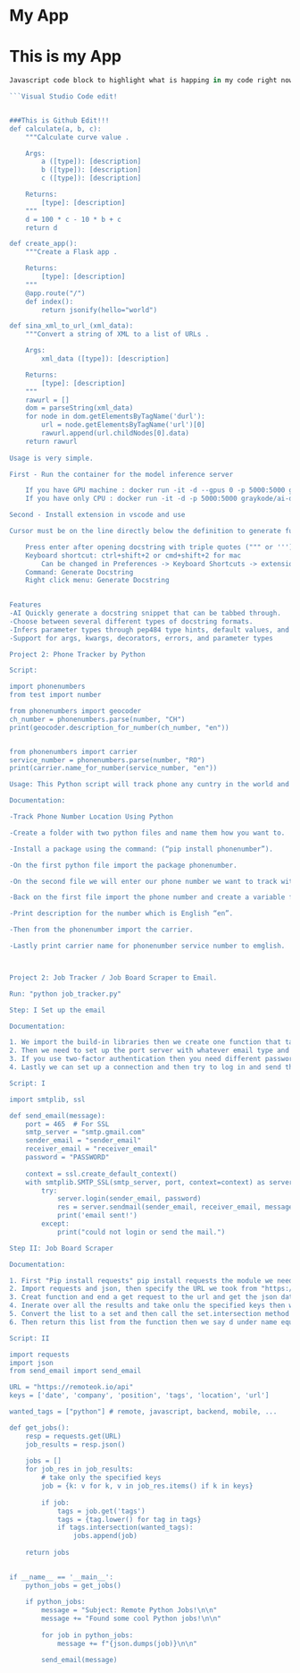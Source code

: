 My App
======
# This is my App

````javascript
Javascript code block to highlight what is happing in my code right now.

```Visual Studio Code edit!


###This is Github Edit!!!
def calculate(a, b, c):
    """Calculate curve value .

    Args:
        a ([type]): [description]
        b ([type]): [description]
        c ([type]): [description]

    Returns:
        [type]: [description]
    """
    d = 100 * c - 10 * b + c
    return d

def create_app():
    """Create a Flask app .

    Returns:
        [type]: [description]
    """
    @app.route("/")
    def index():
        return jsonify(hello="world")

def sina_xml_to_url_(xml_data):
    """Convert a string of XML to a list of URLs .

    Args:
        xml_data ([type]): [description]

    Returns:
        [type]: [description]
    """
    rawurl = []
    dom = parseString(xml_data)
    for node in dom.getElementsByTagName('durl'):
        url = node.getElementsByTagName('url')[0]
        rawurl.append(url.childNodes[0].data)
    return rawurl
 
Usage is very simple. 

First - Run the container for the model inference server

    If you have GPU machine : docker run -it -d --gpus 0 -p 5000:5000 graykode/ai-docstring, after installing nvidia-docker.
    If you have only CPU : docker run -it -d -p 5000:5000 graykode/ai-docstring

Second - Install extension in vscode and use

Cursor must be on the line directly below the definition to generate full auto-populated docstring

    Press enter after opening docstring with triple quotes (""" or ''')
    Keyboard shortcut: ctrl+shift+2 or cmd+shift+2 for mac
        Can be changed in Preferences -> Keyboard Shortcuts -> extension.generateDocstring
    Command: Generate Docstring
    Right click menu: Generate Docstring
    

Features
-AI Quickly generate a docstring snippet that can be tabbed through.
-Choose between several different types of docstring formats.
-Infers parameter types through pep484 type hints, default values, and var names.
-Support for args, kwargs, decorators, errors, and parameter types

Project 2: Phone Tracker by Python

Script:

import phonenumbers
from test import number

from phonenumbers import geocoder
ch_number = phonenumbers.parse(number, "CH")
print(geocoder.description_for_number(ch_number, "en"))


from phonenumbers import carrier
service_number = phonenumbers.parse(number, "RO")
print(carrier.name_for_number(service_number, "en"))

Usage: This Python script will track phone any cuntry in the world and the phone carrier. 

Documentation:

-Track Phone Number Location Using Python

-Create a folder with two python files and name them how you want to.

-Install a package using the command: (“pip install phonenumber”).

-On the first python file import the package phonenumber.

-On the second file we will enter our phone number we want to track with the country code: (number = “+1----------”).

-Back on the first file import the phone number and create a variable for the phonenumber country.

-Print description for the number which is English “en”.

-Then from the phonenumber import the carrier.

-Lastly print carrier name for phonenumber service number to emglish.



Project 2: Job Tracker / Job Board Scraper to Email. 

Run: "python job_tracker.py"

Step: I Set up the email

Documentation:

1. We import the build-in libraries then we create one function that takes the message as argument.
2. Then we need to set up the port server with whatever email type and the emails and password.
3. If you use two-factor authentication then you need different password, so go to "myaccount.google.com/security" and creat an app password.
4. Lastly we can set up a connection and then try to log in and send the mail.

Script: I

import smtplib, ssl

def send_email(message):
    port = 465  # For SSL
    smtp_server = "smtp.gmail.com"
    sender_email = "sender_email"
    receiver_email = "receiver_email"
    password = "PASSWORD"
    
    context = ssl.create_default_context()
    with smtplib.SMTP_SSL(smtp_server, port, context=context) as server:
        try:
            server.login(sender_email, password)
            res = server.sendmail(sender_email, receiver_email, message)
            print('email sent!')
        except:
            print("could not login or send the mail.")

Step II: Job Board Scraper

Documentation:

1. First "Pip install requests" pip install requests the module we need and go to "https://remoteok.io/api" copy the link.
2. Import requests and json, then specify the URL we took from "https://remoteok.io/api" and the keys we wnat to inspect, then we specify the text that we're interested in. For example, Python, javaScript, Backed, ....
3. Creat function and end a get request to the url and get the json data.
4. Inerate over all the results and take onlu the specified keys then we get the tags from the tags key.
5. Convert the list to a set and then call the set.intersection method and if this is true means that at least one if the wanted texts is in the text of the job and we therefore append it to the jobs list.
6. Then return this list from the function then we say d under name equals main and use this function and if we found suitable chops we create a message and send this message with our send email function. 

Script: II

import requests
import json
from send_email import send_email

URL = "https://remoteok.io/api"
keys = ['date', 'company', 'position', 'tags', 'location', 'url']

wanted_tags = ["python"] # remote, javascript, backend, mobile, ...

def get_jobs():
    resp = requests.get(URL)
    job_results = resp.json()
    
    jobs = []
    for job_res in job_results:
        # take only the specified keys
        job = {k: v for k, v in job_res.items() if k in keys}
    
        if job:
            tags = job.get('tags')
            tags = {tag.lower() for tag in tags}
            if tags.intersection(wanted_tags):
                jobs.append(job)
    
    return jobs

 
if __name__ == '__main__':
    python_jobs = get_jobs()
    
    if python_jobs:
        message = "Subject: Remote Python Jobs!\n\n"
        message += "Found some cool Python jobs!\n\n"
        
        for job in python_jobs:
            message += f"{json.dumps(job)}\n\n"

        send_email(message)
  



